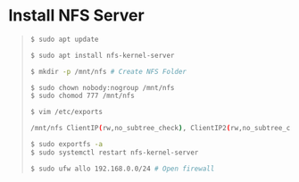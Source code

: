 # Install NFS Server
>   ```bash
>   $ sudo apt update
>
>   $ sudo apt install nfs-kernel-server
>
>   $ mkdir -p /mnt/nfs # Create NFS Folder
>
>   $ sudo chown nobody:nogroup /mnt/nfs
>   $ sudo chomod 777 /mnt/nfs
>
>   $ vim /etc/exports
>
>   /mnt/nfs ClientIP(rw,no_subtree_check), ClientIP2(rw,no_subtree_check) ....
>
>   $ sudo exportfs -a
>   $ sudo systemctl restart nfs-kernel-server
>
>   $ sudo ufw allo 192.168.0.0/24 # Open firewall
>   ```
